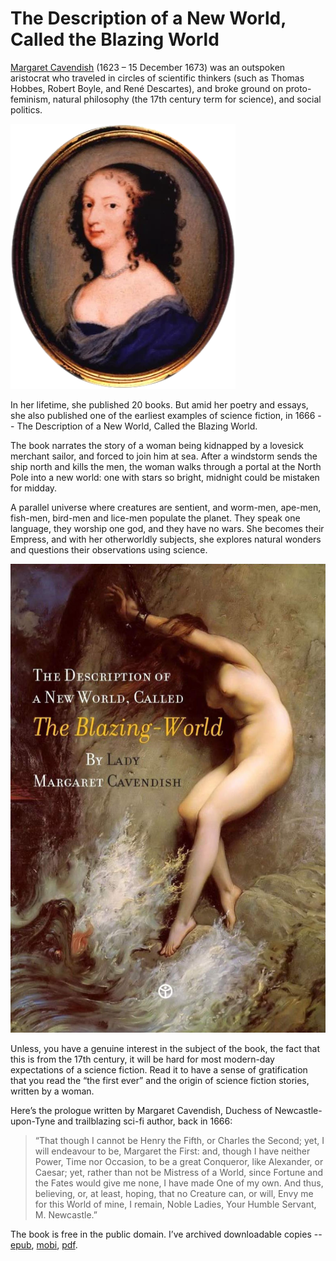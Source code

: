 # The Description of a New World, Called the Blazing World

[Margaret Cavendish](https://en.wikipedia.org/wiki/Margaret_Cavendish,_Duchess_of_Newcastle-upon-Tyne) (1623 – 15 December 1673) was an outspoken aristocrat who traveled in circles of scientific thinkers (such as Thomas Hobbes, Robert Boyle, and René Descartes), and broke ground on proto-feminism, natural philosophy (the 17th century term for science), and social politics.

<a href="https://en.wikipedia.org/wiki/Margaret_Cavendish,_Duchess_of_Newcastle-upon-Tyne" title="Margaret Cavendish, the Duchess of Newcastle"><img class="small right" src="/static/2020/margaret-cavendish.webp"></a>

In her lifetime, she published 20 books. But amid her poetry and essays, she also published one of the earliest examples of science fiction, in 1666 -- The Description of a New World, Called the Blazing World.

The book narrates the story of a woman being kidnapped by a lovesick merchant sailor, and forced to join him at sea. After a windstorm sends the ship north and kills the men, the woman walks through a portal at the North Pole into a new world: one with stars so bright, midnight could be mistaken for midday.

A parallel universe where creatures are sentient, and worm-men, ape-men, fish-men, bird-men and lice-men populate the planet. They speak one language, they worship one god, and they have no wars. She becomes their Empress, and with her otherworldly subjects, she explores natural wonders and questions their observations using science.

[![The Description of a New World, Called the Blazing World)](/static/2020/the-description-of-a-new-world-called-the-blazing-world.jpg)](https://en.wikipedia.org/wiki/The_Blazing_World)

Unless, you have a genuine interest in the subject of the book, the fact that this is from the 17th century, it will be hard for most modern-day expectations of a science fiction. Read it to have a sense of gratification that you read the “the first ever” and the origin of science fiction stories, written by a woman.

Here’s the prologue written by Margaret Cavendish, Duchess of Newcastle-upon-Tyne and trailblazing sci-fi author, back in 1666:

> “That though I cannot be Henry the Fifth, or Charles the Second; yet, I will endeavour to be, Margaret the First: and, though I have neither Power, Time nor Occasion, to be a great Conqueror, like Alexander, or Caesar; yet, rather than not be Mistress of a World, since Fortune and the Fates would give me none, I have made One of my own. And thus, believing, or, at least, hoping, that no Creature can, or will, Envy me for this World of mine, I remain, Noble Ladies, Your Humble Servant, M. Newcastle.”

The book is free in the public domain. I’ve archived downloadable copies --
[epub](https://archives.oinam.com/books/Fiction/Utopia-and-Dystopia/blazing-world.epub),
[mobi](https://archives.oinam.com/books/Fiction/Utopia-and-Dystopia/blazing-world.mobi),
[pdf](https://archives.oinam.com/books/Fiction/Utopia-and-Dystopia/blazing-world.pdf).